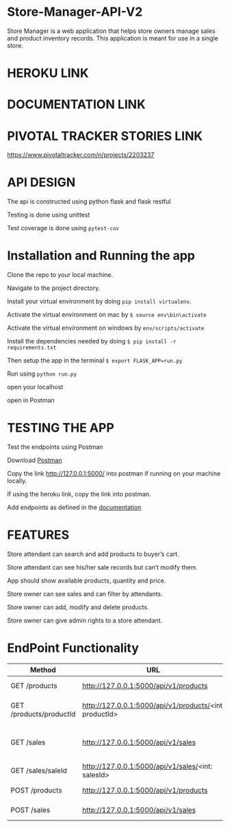 # Store-Manager-API-V2

Store Manager is a web application that helps store owners manage sales and product inventory records. This application is meant for use in a single store.

# HEROKU LINK


# DOCUMENTATION LINK


# PIVOTAL TRACKER STORIES LINK
https://www.pivotaltracker.com/n/projects/2203237



# API DESIGN

The api is constructed using python flask and flask restful

Testing is done using unittest

Test coverage is done using `pytest-cov`


# Installation and Running the app

Clone the repo to your local machine.

Navigate to the project directory.

Install your virtual environment by doing `pip install virtualenv`.

Activate the virtual environment on mac by `$ source env\bin\activate`

Activate the virtual environment on windows by `env/scripts/activate`

Install the dependencies needed by doing `$ pip install -r requirements.txt`

Then setup the app in the terminal `$ export FLASK_APP=run.py`

Run using `python run.py`

open your localhost

open in Postman


# TESTING THE APP

Test the endpoints using Postman

Download [Postman](https://www.getpostman.com/)

Copy the link http://127.0.0.1:5000/ into postman if running on your machine locally.

If using the heroku link, copy the link into postman.

Add endpoints as defined in the [documentation](https://storemanagerapi.docs.apiary.io/#)


# FEATURES

Store attendant can search and add products to buyer’s cart.

Store attendant can see his/her sale records but can’t modify them.

App should show available products, quantity and price.

Store owner can see sales and can filter by attendants.

Store owner can add, modify and delete products.

Store owner can give admin rights to a store attendant.


# EndPoint Functionality
Method | URL | DESCRIPTION
-------|-----|------------
GET /products| http://127.0.0.1:5000/api/v1/products | Fetch all products
GET /products/productId |http://127.0.0.1:5000/api/v1/products/<int: productId>| Fetch a single product record
GET /sales |http://127.0.0.1:5000/api/v1/sales|Fetch all sale records Get all sale records.
GET /sales/saleId | http://127.0.0.1:5000/api/v1/sales/<int: salesId> | Fetch a single sale record
POST /products| http://127.0.0.1:5000/api/v1/products | Create a product
POST /sales | http://127.0.0.1:5000/api/v1/sales | Create a sale order


